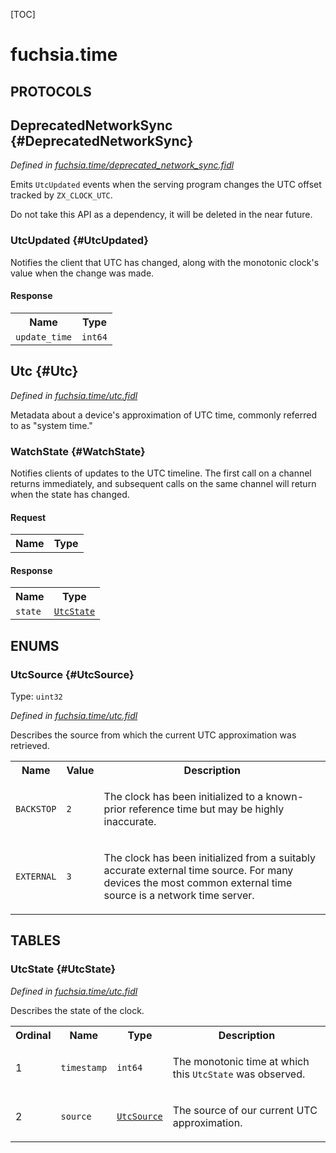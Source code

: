 [TOC]

# fuchsia.time


## **PROTOCOLS**

## DeprecatedNetworkSync {#DeprecatedNetworkSync}
*Defined in [fuchsia.time/deprecated_network_sync.fidl](https://fuchsia.googlesource.com/fuchsia/+/master/src/sys/timekeeper/deprecated_network_sync.fidl#12)*

<p>Emits <code>UtcUpdated</code> events when the serving program changes the UTC offset tracked by
<code>ZX_CLOCK_UTC</code>.</p>
<p>Do not take this API as a dependency, it will be deleted in the near future.</p>

### UtcUpdated {#UtcUpdated}

<p>Notifies the client that UTC has changed, along with the monotonic clock's value when the
change was made.</p>



#### Response
<table>
    <tr><th>Name</th><th>Type</th></tr>
    <tr>
            <td><code>update_time</code></td>
            <td>
                <code>int64</code>
            </td>
        </tr></table>

## Utc {#Utc}
*Defined in [fuchsia.time/utc.fidl](https://fuchsia.googlesource.com/fuchsia/+/master/src/sys/timekeeper/utc.fidl#10)*

<p>Metadata about a device's approximation of UTC time, commonly referred to as &quot;system time.&quot;</p>

### WatchState {#WatchState}

<p>Notifies clients of updates to the UTC timeline. The first call on a channel returns
immediately, and subsequent calls on the same channel will return when the state
has changed.</p>

#### Request
<table>
    <tr><th>Name</th><th>Type</th></tr>
    </table>


#### Response
<table>
    <tr><th>Name</th><th>Type</th></tr>
    <tr>
            <td><code>state</code></td>
            <td>
                <code><a class='link' href='#UtcState'>UtcState</a></code>
            </td>
        </tr></table>





## **ENUMS**

### UtcSource {#UtcSource}
Type: <code>uint32</code>

*Defined in [fuchsia.time/utc.fidl](https://fuchsia.googlesource.com/fuchsia/+/master/src/sys/timekeeper/utc.fidl#26)*

<p>Describes the source from which the current UTC approximation was retrieved.</p>


<table>
    <tr><th>Name</th><th>Value</th><th>Description</th></tr><tr>
            <td><code>BACKSTOP</code></td>
            <td><code>2</code></td>
            <td><p>The clock has been initialized to a known-prior reference time but may be highly inaccurate.</p>
</td>
        </tr><tr>
            <td><code>EXTERNAL</code></td>
            <td><code>3</code></td>
            <td><p>The clock has been initialized from a suitably accurate external time source. For many
devices the most common external time source is a network time server.</p>
</td>
        </tr></table>



## **TABLES**

### UtcState {#UtcState}


*Defined in [fuchsia.time/utc.fidl](https://fuchsia.googlesource.com/fuchsia/+/master/src/sys/timekeeper/utc.fidl#18)*

<p>Describes the state of the clock.</p>


<table>
    <tr><th>Ordinal</th><th>Name</th><th>Type</th><th>Description</th></tr>
    <tr>
            <td>1</td>
            <td><code>timestamp</code></td>
            <td>
                <code>int64</code>
            </td>
            <td><p>The monotonic time at which this <code>UtcState</code> was observed.</p>
</td>
        </tr><tr>
            <td>2</td>
            <td><code>source</code></td>
            <td>
                <code><a class='link' href='#UtcSource'>UtcSource</a></code>
            </td>
            <td><p>The source of our current UTC approximation.</p>
</td>
        </tr></table>









